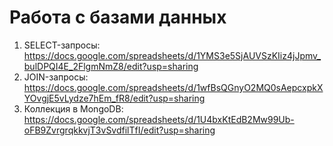 # Работа с базами данных
1. SELECT-запросы: https://docs.google.com/spreadsheets/d/1YMS3e5SjAUVSzKIiz4jJpmv_bulDPQI4E_2FlgmNmZ8/edit?usp=sharing
2. JOIN-запросы: https://docs.google.com/spreadsheets/d/1wfBsQGnyO2MQ0sAepcxpkXYOvgjE5vLydze7hEm_fR8/edit?usp=sharing
3. Коллекция в MongoDB: https://docs.google.com/spreadsheets/d/1U4bxKtEdB2Mw99Ub-oFB9ZvrgrqkkvjT3vSvdfilTfI/edit?usp=sharing

